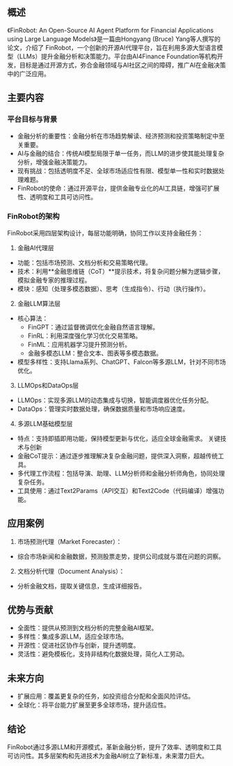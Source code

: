 ## 概述
《FinRobot: An Open-Source AI Agent Platform for Financial Applications using Large Language Models》是一篇由Hongyang (Bruce) Yang等人撰写的论文，介绍了 FinRobot，一个创新的开源AI代理平台，旨在利用多源大型语言模型（LLMs）提升金融分析和决策能力。平台由AI4Finance Foundation等机构开发，目标是通过开源方式，弥合金融领域与AI社区之间的障碍，推广AI在金融决策中的广泛应用。
## 主要内容
### 平台目标与背景
- 金融分析的重要性：金融分析在市场趋势解读、经济预测和投资策略制定中至关重要。
- AI与金融的结合：传统AI模型局限于单一任务，而LLM的进步使其能处理复杂分析，增强金融决策能力。
- 现有挑战：包括透明度不足、全球市场适应性有限、模型单一性和实时数据处理难题。
- FinRobot的使命：通过开源平台，提供金融专业化的AI工具链，增强可扩展性、透明度和工具可访问性。
### FinRobot的架构
FinRobot采用四层架构设计，每层功能明确，协同工作以支持金融任务：
1. 金融AI代理层
  - 功能：包括市场预测、文档分析和交易策略代理。
  - 技术：利用**金融思维链（CoT）**提示技术，将复杂问题分解为逻辑步骤，模拟金融专家的推理过程。
  - 模块：感知（处理多模态数据）、思考（生成指令）、行动（执行操作）。
2. 金融LLM算法层
  - 核心算法：
    - FinGPT：通过监督微调优化金融自然语言理解。
    - FinRL：利用深度强化学习优化交易策略。
    - FinML：应用机器学习提升预测分析。
    - 金融多模态LLM：整合文本、图表等多模态数据。
  - 模型多样性：支持Llama系列、ChatGPT、Falcon等多源LLM，针对不同市场优化。
3. LLMOps和DataOps层
  - LLMOps：实现多源LLM的动态集成与切换，智能调度器优化任务分配。
  - DataOps：管理实时数据处理，确保数据质量和市场响应速度。
4. 多源LLM基础模型层
  - 特点：支持即插即用功能，保持模型更新与优化，适应全球金融需求。
关键技术与创新
- 金融CoT提示：通过逐步推理解决复杂金融问题，提供深入洞察，超越传统工具。
- 多代理工作流程：包括导演、助理、LLM分析师和金融分析师角色，协同处理复杂任务。
- 工具使用：通过Text2Params（API交互）和Text2Code（代码编译）增强功能。
## 应用案例
1. 市场预测代理（Market Forecaster）：
  - 综合市场新闻和金融数据，预测股票走势，提供公司成就与潜在问题的洞察。
2. 文档分析代理（Document Analysis）：
  - 分析金融文档，提取关键信息，生成详细报告。
## 优势与贡献
- 全面性：提供从预测到文档分析的完整金融AI框架。
- 多样性：集成多源LLM，适应全球市场。
- 开源性：促进社区协作与创新，提升透明度。
- 灵活性：避免模板化，支持非结构化数据处理，简化人工劳动。
## 未来方向
- 扩展应用：覆盖更复杂的任务，如投资组合分配和全面风险评估。
- 全球化：将平台能力扩展至更多全球市场，提升适应性。
## 结论
FinRobot通过多源LLM和开源模式，革新金融分析，提升了效率、透明度和工具可访问性。其多层架构和先进技术为金融AI树立了新标准，未来潜力巨大。